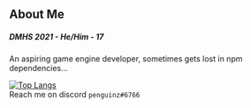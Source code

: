## About Me
##### DMHS 2021 - He/Him - 17<br>
An aspiring game engine developer, sometimes gets lost in npm dependencies...<br>

<!-- ![Anurag's GitHub stats](https://github-readme-stats.vercel.app/api?username=Pengiie&count_private=true&show_icons=true&theme=onedark)-->
[![Top Langs](https://github-readme-stats.vercel.app/api/top-langs/?username=Pengiie&layout=compact&theme=tokyonight&hide_border=true&langs_count=4)](https://github.com/anuraghazra/github-readme-stats) <br>
Reach me on discord `penguinz#6766`
<!--
**Pengiie/Pengiie** is a ✨ _special_ ✨ repository because its `README.md` (this file) appears on your GitHub profile.

Here are some ideas to get you started:

- 🔭 I’m currently working on ...
- 🌱 I’m currently learning ...
- 👯 I’m looking to collaborate on ...
- 🤔 I’m looking for help with ...
- 💬 Ask me about ...
- 📫 How to reach me: ...
- 😄 Pronouns: ...
- ⚡ Fun fact: ...
-->
